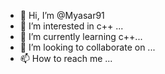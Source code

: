 - 👋 Hi, I’m @Myasar91
- 👀 I’m interested in c++ ...
- 🌱 I’m currently learning c++...
- 💞️ I’m looking to collaborate on ...
- 📫 How to reach me ...

<!---
Myasar91/Myasar91 is a ✨ special ✨ repository because its `README.md` (this file) appears on your GitHub profile.
You can click the Preview link to take a look at your changes.
--->
